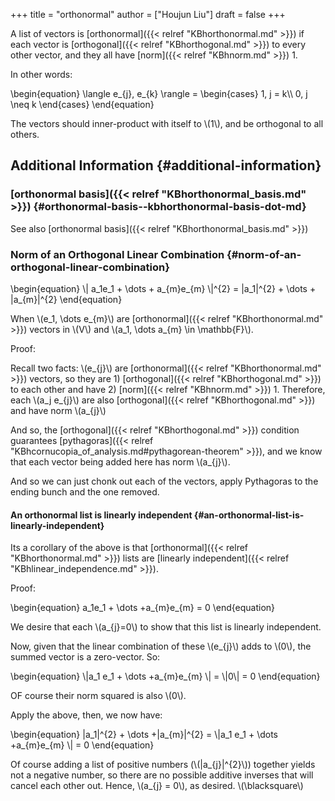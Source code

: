 +++
title = "orthonormal"
author = ["Houjun Liu"]
draft = false
+++

A list of vectors is [orthonormal]({{< relref "KBhorthonormal.md" >}}) if each vector is [orthogonal]({{< relref "KBhorthogonal.md" >}}) to every other vector, and they all have [norm]({{< relref "KBhnorm.md" >}}) 1.

In other words:

\begin{equation}
\langle e\_{j}, e\_{k} \rangle = \begin{cases}
1, j = k\\\\
0, j \neq k
\end{cases}
\end{equation}

The vectors should inner-product with itself to \\(1\\), and be orthogonal to all others.


## Additional Information {#additional-information}


### [orthonormal basis]({{< relref "KBhorthonormal_basis.md" >}}) {#orthonormal-basis--kbhorthonormal-basis-dot-md}

See also [orthonormal basis]({{< relref "KBhorthonormal_basis.md" >}})


### Norm of an Orthogonal Linear Combination {#norm-of-an-orthogonal-linear-combination}

\begin{equation}
\\| a\_1e\_1 + \dots + a\_{m}e\_{m} \\|^{2} = |a\_1|^{2} + \dots + |a\_{m}|^{2}
\end{equation}

When \\(e\_1, \dots e\_{m}\\) are [orthonormal]({{< relref "KBhorthonormal.md" >}}) vectors in \\(V\\) and \\(a\_1, \dots a\_{m} \in \mathbb{F}\\).

Proof:

Recall two facts: \\(e\_{j}\\) are [orthonormal]({{< relref "KBhorthonormal.md" >}}) vectors, so they are 1) [orthogonal]({{< relref "KBhorthogonal.md" >}}) to each other and have 2) [norm]({{< relref "KBhnorm.md" >}}) 1. Therefore, each \\(a\_j e\_{j}\\) are also [orthogonal]({{< relref "KBhorthogonal.md" >}}) and have norm \\(a\_{j}\\)

And so, the [orthogonal]({{< relref "KBhorthogonal.md" >}}) condition guarantees [pythagoras]({{< relref "KBhcornucopia_of_analysis.md#pythagorean-theorem" >}}), and we know that each vector being added here has norm \\(a\_{j}\\).

And so we can just chonk out each of the vectors, apply Pythagoras to the ending bunch and the one removed.


#### An orthonormal list is linearly independent {#an-orthonormal-list-is-linearly-independent}

Its a corollary of the above is that [orthonormal]({{< relref "KBhorthonormal.md" >}}) lists are [linearly independent]({{< relref "KBhlinear_independence.md" >}}).

Proof:

\begin{equation}
a\_1e\_1 + \dots +a\_{m}e\_{m} = 0
\end{equation}

We desire that each \\(a\_{j}=0\\) to show that this list is linearly independent.

Now, given that the linear combination of these \\(e\_{j}\\) adds to \\(0\\), the summed vector is a zero-vector. So:

\begin{equation}
\\|a\_1 e\_1 + \dots +a\_{m}e\_{m} \\| = \\|0\\| = 0
\end{equation}

OF course their norm squared is also \\(0\\).

Apply the above, then, we now have:

\begin{equation}
|a\_1|^{2} + \dots +|a\_{m}|^{2} = \\|a\_1 e\_1 + \dots +a\_{m}e\_{m} \\| = 0
\end{equation}

Of course adding a list of positive numbers (\\(|a\_{j}|^{2}\\)) together yields not a negative number, so there are no possible additive inverses that will cancel each other out. Hence, \\(a\_{j} = 0\\), as desired. \\(\blacksquare\\)
